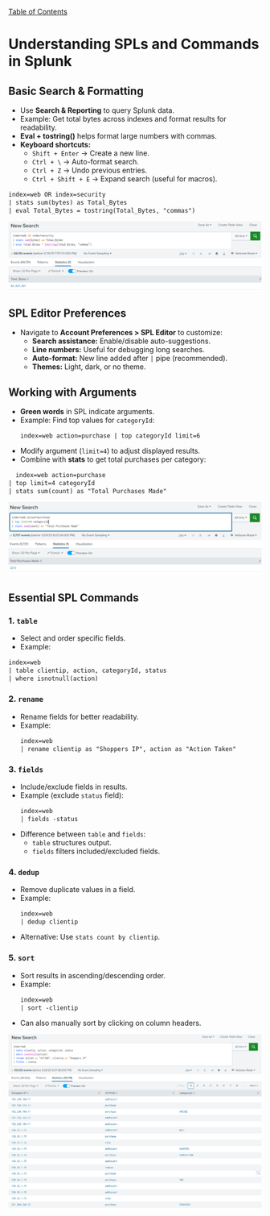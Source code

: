 [Table of Contents](https://github.com/drajaram614/SPLUNK/blob/main/README.md)


# Understanding SPLs and Commands in Splunk

## Basic Search & Formatting
- Use **Search & Reporting** to query Splunk data.
- Example: Get total bytes across indexes and format results for readability.
- **Eval + tostring()** helps format large numbers with commas.
- **Keyboard shortcuts:**
  - `Shift + Enter` → Create a new line.
  - `Ctrl + \` → Auto-format search.
  - `Ctrl + Z` → Undo previous entries.
  - `Ctrl + Shift + E` → Expand search (useful for macros).

```spl
index=web OR index=security 
| stats sum(bytes) as Total_Bytes
| eval Total_Bytes = tostring(Total_Bytes, "commas")
```

![ ](img/16.png)

## SPL Editor Preferences
- Navigate to **Account Preferences > SPL Editor** to customize:
  - **Search assistance:** Enable/disable auto-suggestions.
  - **Line numbers:** Useful for debugging long searches.
  - **Auto-format:** New line added after `|` pipe (recommended).
  - **Themes:** Light, dark, or no theme.

## Working with Arguments
- **Green words** in SPL indicate arguments.
- Example: Find top values for `categoryId`:
  ```spl
  index=web action=purchase | top categoryId limit=6
  ```
- Modify argument (`limit=4`) to adjust displayed results.
- Combine with **stats** to get total purchases per category:

```spl
  index=web action=purchase
| top limit=4 categoryId
| stats sum(count) as "Total Purchases Made"
```
![ ](img/17.png)

## Essential SPL Commands
### 1. `table`
- Select and order specific fields.
- Example:

```spl
index=web 
| table clientip, action, categoryId, status
| where isnotnull(action)
```

### 2. `rename`
- Rename fields for better readability.
- Example:
  ```spl
  index=web 
  | rename clientip as "Shoppers IP", action as "Action Taken"
  ```

### 3. `fields`
- Include/exclude fields in results.
- Example (exclude `status` field):
  ```spl
  index=web 
  | fields -status
  ```
- Difference between `table` and `fields`:
  - `table` structures output.
  - `fields` filters included/excluded fields.

### 4. `dedup`
- Remove duplicate values in a field.
- Example:
  ```spl
  index=web 
  | dedup clientip
  ```
- Alternative: Use `stats count by clientip`.

### 5. `sort`
- Sort results in ascending/descending order.
- Example:
  ```spl
  index=web 
  | sort -clientip
  ```
- Can also manually sort by clicking on column headers.

![ ](img/18.png)